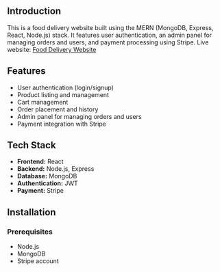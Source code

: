 ## Introduction

This is a food delivery website built using the MERN (MongoDB, Express, React, Node.js) stack. It features user authentication, an admin panel for managing orders and users, and payment processing using Stripe.
Live website: [Food Delivery Website](https://tomato-wx0c.onrender.com)

## Features

- User authentication (login/signup)
- Product listing and management
- Cart management
- Order placement and history
- Admin panel for managing orders and users
- Payment integration with Stripe

## Tech Stack

- **Frontend:** React
- **Backend:** Node.js, Express
- **Database:** MongoDB
- **Authentication:** JWT
- **Payment:** Stripe

## Installation

### Prerequisites

- Node.js
- MongoDB
- Stripe account





